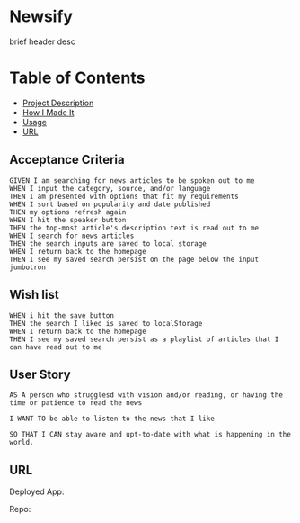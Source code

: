 # Newsify
brief header desc

# Table of Contents
* [Project Description](#desc)
* [How I Made It](#process)
* [Usage](#usage)
* [URL](#URL)

<a name= "desc"></a>
## 


<a name="process"> </a>
## 



<a name= "usage"></a>
## Acceptance Criteria

```
GIVEN I am searching for news articles to be spoken out to me
WHEN I input the category, source, and/or language
THEN I am presented with options that fit my requirements
WHEN I sort based on popularity and date published
THEN my options refresh again
WHEN I hit the speaker button
THEN the top-most article's description text is read out to me 
WHEN I search for news articles
THEN the search inputs are saved to local storage 
WHEN I return back to the homepage
THEN I see my saved search persist on the page below the input jumbotron

```

## Wish list

```
WHEN i hit the save button
THEN the search I liked is saved to localStorage
WHEN I return back to the homepage
THEN I see my saved search persist as a playlist of articles that I can have read out to me
```

## User Story

```
AS A person who strugglesd with vision and/or reading, or having the time or patience to read the news

I WANT TO be able to listen to the news that I like 

SO THAT I CAN stay aware and upt-to-date with what is happening in the world.
```

<a name= "URL"></a>
## URL

Deployed App: 

Repo:
